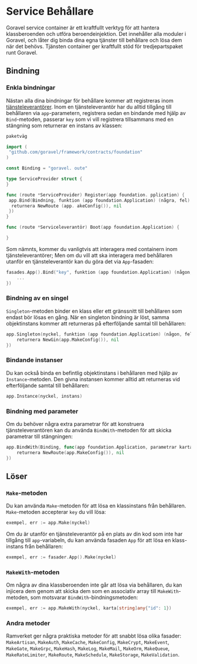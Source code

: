 # Service Behållare

Goravel service container är ett kraftfullt verktyg för att hantera klassberoenden och utföra beroendeinjektion. Det
innehåller alla moduler i Goravel, och låter dig binda dina egna tjänster till behållare och lösa dem när det behövs.
Tjänsten container ger kraftfullt stöd för tredjepartspaket runt Goravel.

## Bindning

### Enkla bindningar

Nästan alla dina bindningar för behållare kommer att registreras inom [tjänsteleverantörer](./providers).
Inom en tjänsteleverantör har du alltid tillgång till behållaren via `app`-parametern, registrera sedan en bindande
med hjälp av `Bind`-metoden, passerar `key` som vi vill registrera tillsammans med en stängning som returnerar en instans av
klassen:

```go
paketväg

import (
 "github.com/goravel/framework/contracts/foundation"
)

const Binding = "goravel. oute"

type ServiceProvider struct {
}

func (route *ServiceProvider) Register(app foundation. pplication) {
 app.Bind(Bindning, funktion (app foundation.Application) (några, fel) {
  returnera NewRoute (app. akeConfig()), nil
 })
}

func (route *Serviceleverantör) Boot(app foundation.Application) {

}
```

Som nämnts, kommer du vanligtvis att interagera med containern inom tjänsteleverantörer; Men om du vill att
ska interagera med behållaren utanför en tjänsteleverantör kan du göra det via `App`-fasaden:

```go
fasades.App().Bind("key", funktion (app foundation.Application) (någon, fel) {
    ...
})
```

### Bindning av en singel

`Singleton`-metoden binder en klass eller ett gränssnitt till behållaren som endast bör lösas en gång. När en
singleton bindning är löst, samma objektinstans kommer att returneras på efterföljande samtal till behållaren:

```go
app.Singleton(nyckel, funktion (app foundation.Application) (någon, fel) {
    returnera NewGin(app.MakeConfig()), nil
})
```

### Bindande instanser

Du kan också binda en befintlig objektinstans i behållaren med hjälp av `Instance`-metoden. Den givna instansen kommer
alltid att returneras vid efterföljande samtal till behållaren:

```go
app.Instance(nyckel, instans)
```

### Bindning med parameter

Om du behöver några extra parametrar för att konstruera tjänsteleverantören kan du använda `BindWith`-metoden för att skicka
parametrar till stängningen:

```go
app.BindWith(Binding, func(app foundation.Application, parametrar karta[string]any) (någon, fel) {
    returnera NewRoute(app.MakeConfig()), nil
})
```

## Löser

### `Make`-metoden

Du kan använda `Make`-metoden för att lösa en klassinstans från behållaren. `Make`-metoden accepterar `key` du
vill lösa:

```go
exempel, err := app.Make(nyckel)
```

Om du är utanför en tjänsteleverantör på en plats av din kod som inte har tillgång till `app`-variabeln, du
kan använda fasaden `App` för att lösa en klass-instans från behållaren:

```go
exempel, err := fasader.App().Make(nyckel)
```

### `MakeWith`-metoden

Om några av dina klassberoenden inte går att lösa via behållaren, du kan injicera dem genom att skicka dem som en
associativ array till `MakeWith`-metoden, som motsvarar `BindWith`-bindningsmetoden:

```go
exempel, err := app.MakeWith(nyckel, karta[string]any{"id": 1})
```

### Andra metoder

Ramverket ger några praktiska metoder för att snabbt lösa olika fasader: `MakeArtisan`, `MakeAuth`,
`MakeCache`, `MakeConfig`, `MakeCrypt`, `MakeEvent`, `MakeGate`, `MakeGrpc`, `MakeHash`, `MakeLog`, `MakeMail`,
`MakeOrm`, `MakeQueue`, `MakeRateLimiter`, `MakeRoute`, `MakeSchedule`, `MakeStorage`, `MakeValidation`.
